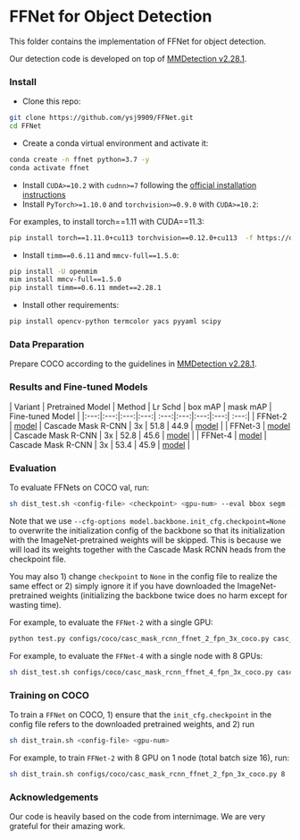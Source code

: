 # FFNet for Object Detection

This folder contains the implementation of FFNet for object detection.

Our detection code is developed on top of [MMDetection v2.28.1](https://github.com/open-mmlab/mmdetection/tree/v2.28.1).

### Install

- Clone this repo:

```bash
git clone https://github.com/ysj9909/FFNet.git
cd FFNet
```

- Create a conda virtual environment and activate it:

```bash
conda create -n ffnet python=3.7 -y
conda activate ffnet
```

- Install `CUDA>=10.2` with `cudnn>=7` following
  the [official installation instructions](https://docs.nvidia.com/cuda/cuda-installation-guide-linux/index.html)
- Install `PyTorch>=1.10.0` and `torchvision>=0.9.0` with `CUDA>=10.2`:

For examples, to install torch==1.11 with CUDA==11.3:
```bash
pip install torch==1.11.0+cu113 torchvision==0.12.0+cu113  -f https://download.pytorch.org/whl/torch_stable.html
```

- Install `timm==0.6.11` and `mmcv-full==1.5.0`:

```bash
pip install -U openmim
mim install mmcv-full==1.5.0
pip install timm==0.6.11 mmdet==2.28.1
```

- Install other requirements:

```bash
pip install opencv-python termcolor yacs pyyaml scipy
```

### Data Preparation

Prepare COCO according to the guidelines in [MMDetection v2.28.1](https://github.com/open-mmlab/mmdetection/blob/master/docs/en/1_exist_data_model.md).


### Results and Fine-tuned Models

| Variant | Pretrained Model | Method | Lr Schd | box mAP | mask mAP | Fine-tuned Model |
|:---:|:---:|:---:|:---:| :---:|:---:|:---:|:---:| :---:|
| FFNet-2 | [model](-) | Cascade Mask R-CNN | 3x | 51.8 | 44.9 | [model](-) |
| FFNet-3 | [model](-) | Cascade Mask R-CNN | 3x | 52.8 | 45.6 | [model](-) |
| FFNet-4 | [model](-) | Cascade Mask R-CNN | 3x | 53.4 | 45.9 | [model](-) |


### Evaluation

To evaluate FFNets on COCO val, run:

```bash
sh dist_test.sh <config-file> <checkpoint> <gpu-num> --eval bbox segm --cfg-options model.backbone.init_cfg.checkpoint=None
```
Note that we use ```--cfg-options model.backbone.init_cfg.checkpoint=None``` to overwrite the initialization config of the backbone so that its initialization with the ImageNet-pretrained weights will be skipped. This is because we will load its weights together with the Cascade Mask RCNN heads from the checkpoint file.

You may also 1) change ```checkpoint``` to ```None``` in the config file to realize the same effect or 2) simply ignore it if you have downloaded the ImageNet-pretrained weights (initializing the backbone twice does no harm except for wasting time).

For example, to evaluate the `FFNet-2` with a single GPU:

```bash
python test.py configs/coco/casc_mask_rcnn_ffnet_2_fpn_3x_coco.py casc_mask_rcnn_ffnet_2_fpn_3x_coco.pth --eval bbox segm --cfg-options model.backbone.init_cfg.checkpoint=None
```

For example, to evaluate the `FFNet-4` with a single node with 8 GPUs:

```bash
sh dist_test.sh configs/coco/casc_mask_rcnn_ffnet_4_fpn_3x_coco.py casc_mask_rcnn_ffnet_4_fpn_3x_coco.pth 8 --eval bbox segm --cfg-options model.backbone.init_cfg.checkpoint=None
```

### Training on COCO

To train a `FFNet` on COCO, 1) ensure that the ```init_cfg.checkpoint``` in the config file refers to the downloaded pretrained weights, and 2) run

```bash
sh dist_train.sh <config-file> <gpu-num>
```

For example, to train `FFNet-2` with 8 GPU on 1 node (total batch size 16), run:

```bash
sh dist_train.sh configs/coco/casc_mask_rcnn_ffnet_2_fpn_3x_coco.py 8
```


### Acknowledgements 

Our code is heavily based on the code from internimage. We are very grateful for their amazing work.